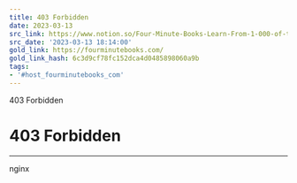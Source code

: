 ```yaml
---
title: 403 Forbidden
date: 2023-03-13
src_link: https://www.notion.so/Four-Minute-Books-Learn-From-1-000-of-the-Best-Books-for-Free-23307eacf0a4467999ef91504af6e04d
src_date: '2023-03-13 18:14:00'
gold_link: https://fourminutebooks.com/
gold_link_hash: 6c3d9cf78fc152dca4d0485898060a9b
tags:
- '#host_fourminutebooks_com'
---
```



403 Forbidden

403 Forbidden
=============




---

nginx